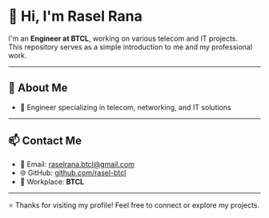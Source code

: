 # 👋 Hi, I'm Rasel Rana  

I'm an **Engineer at BTCL**, working on various telecom and IT projects.  
This repository serves as a simple introduction to me and my professional work.  

---

## 🚀 About Me  
- 🔧 Engineer specializing in telecom, networking, and IT solutions  

---

## 📫 Contact Me  
- 📧 Email: raselrana.btcl@gmail.com  
- 🌐 GitHub: [github.com/rasel-btcl](https://github.com/rasel-btcl)  
- 🏢 Workplace: **BTCL**  

---

⭐ Thanks for visiting my profile! Feel free to connect or explore my projects.
